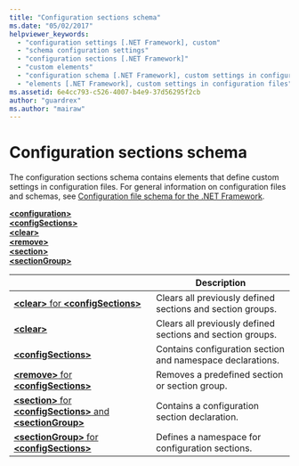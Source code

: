 ```yaml
---
title: "Configuration sections schema"
ms.date: "05/02/2017"
helpviewer_keywords: 
  - "configuration settings [.NET Framework], custom"
  - "schema configuration settings"
  - "configuration sections [.NET Framework]"
  - "custom elements"
  - "configuration schema [.NET Framework], custom settings in configuration files"
  - "elements [.NET Framework], custom settings in configuration files"
ms.assetid: 6e4cc793-c526-4007-b4e9-37d56295f2cb
author: "guardrex"
ms.author: "mairaw"
---
```

# Configuration sections schema

The configuration sections schema contains elements that define custom settings in configuration files. For general information on configuration files and schemas, see [Configuration file schema for the .NET Framework](~/docs/framework/configure-apps/file-schema/index.md).

[**\<configuration>**](~/docs/framework/configure-apps/file-schema/configuration-element.md)   
[**\<configSections>**](~/docs/framework/configure-apps/file-schema/configsections-element-for-configuration.md)   
[**\<clear>**](~/docs/framework/configure-apps/file-schema/clear-element-for-configsections.md)   
[**\<remove>**](~/docs/framework/configure-apps/file-schema/remove-element-for-configsections.md)   
[**\<section>**](~/docs/framework/configure-apps/file-schema/section-element.md)   
[**\<sectionGroup>**](~/docs/framework/configure-apps/file-schema/sectiongroup-element-for-configsections.md)


|                                                                                                                                         |                        Description                         |
|-----------------------------------------------------------------------------------------------------------------------------------------|------------------------------------------------------------|
|        [**\<clear>** for **\<configSections>**](~/docs/framework/configure-apps/file-schema/clear-element-for-configsections.md)        | Clears all previously defined sections and section groups. |
|                     [**\<clear>**](~/docs/framework/configure-apps/file-schema/clear-element-for-configsections.md)                     | Clears all previously defined sections and section groups. |
|            [**\<configSections>**](~/docs/framework/configure-apps/file-schema/configsections-element-for-configuration.md)             | Contains configuration section and namespace declarations. |
|       [**\<remove>** for **\<configSections>**](~/docs/framework/configure-apps/file-schema/remove-element-for-configsections.md)       |       Removes a predefined section or section group.       |
|   [**\<section>** for **\<configSections>** and **\<sectionGroup>**](~/docs/framework/configure-apps/file-schema/section-element.md)    |       Contains a configuration section declaration.        |
| [**\<sectionGroup>** for **\<configSections>**](~/docs/framework/configure-apps/file-schema/sectiongroup-element-for-configsections.md) |      Defines a namespace for configuration sections.       |

